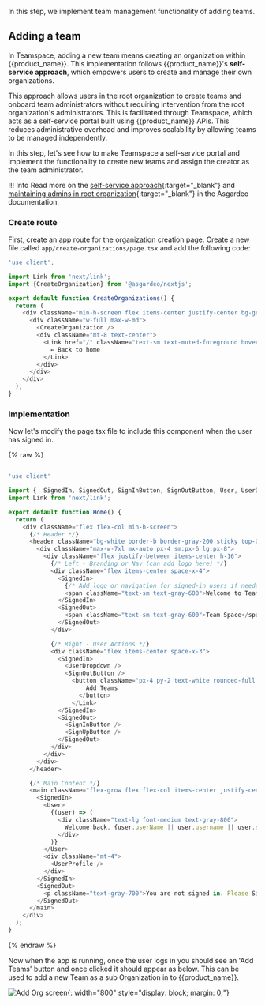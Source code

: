 
In this step, we implement team management functionality of adding teams.

## Adding a team

In Teamspace, adding a new team means creating an organization within {{product_name}}. This implementation follows {{product_name}}'s **self-service approach**, which empowers users to create and manage their own organizations.

This approach allows users in the root organization to create teams and onboard team administrators without requiring intervention from the root organization's administrators. This is facilitated through Teamspace, which acts as a self-service portal built using {{product_name}} APIs. This reduces administrative overhead and improves scalability by allowing teams to be managed independently.

In this step, let's see how to make Teamspace a self-service portal and implement the functionality to create new teams and assign the creator as the team administrator.

!!! Info
    Read more on the [self-service approach]({{base_path}}/guides/organization-management/onboard-org-admins/self-service-approach/#self-service-approach){:target="\_blank"} and [maintaining admins in root organization]({{base_path}}/guides/organization-management/onboard-org-admins/self-service-approach/#maintain-admins-in-the-root-organization){:target="\_blank"} in the Asgardeo documentation.

### Create route

First, create an app route for the organization creation page. Create a new file called `app/create-organizations/page.tsx` and add the following code:

```javascript title="app/create-organizations/page.tsx"
'use client';

import Link from 'next/link';
import {CreateOrganization} from '@asgardeo/nextjs';

export default function CreateOrganizations() {
  return (
    <div className="min-h-screen flex items-center justify-center bg-gradient-to-br from-blue-50 via-background to-purple-50 p-4">
      <div className="w-full max-w-md">
        <CreateOrganization />
        <div className="mt-8 text-center">
          <Link href="/" className="text-sm text-muted-foreground hover:text-foreground">
            ← Back to home
          </Link>
        </div>
      </div>
    </div>
  );
}
```

### Implementation

Now let's modify the page.tsx file to include this component when the user has signed in.

{% raw %}

```javascript title="app/page.tsx"

'use client'

import {  SignedIn, SignedOut, SignInButton, SignOutButton, User, UserDropdown, UserProfile, SignUpButton } from '@asgardeo/nextjs';
import Link from 'next/link';

export default function Home() {
  return (
    <div className="flex flex-col min-h-screen">
      {/* Header */}
      <header className="bg-white border-b border-gray-200 sticky top-0 z-50">
        <div className="max-w-7xl mx-auto px-4 sm:px-6 lg:px-8">
          <div className="flex justify-between items-center h-16">
            {/* Left - Branding or Nav (can add logo here) */}
            <div className="flex items-center space-x-4">
              <SignedIn>
                {/* Add logo or navigation for signed-in users if needed */}
                <span className="text-sm text-gray-600">Welcome to Team Space</span>
              </SignedIn>
              <SignedOut>
                <span className="text-sm text-gray-600">Team Space</span>
              </SignedOut>
            </div>

            {/* Right - User Actions */}
            <div className="flex items-center space-x-3">
              <SignedIn>
                <UserDropdown />
                <SignOutButton />
                  <button className="px-4 py-2 text-white rounded-full hover:opacity-90 transition" style={{ backgroundColor: "#FF7300" }}>
                      Add Teams
                    </button>
                  </Link>
              </SignedIn>
              <SignedOut>
                <SignInButton />
                <SignUpButton />
              </SignedOut>
            </div>
          </div>
        </div>
      </header>

      {/* Main Content */}
      <main className="flex-grow flex flex-col items-center justify-center text-center px-4 py-12 gap-6 bg-gray-50">
        <SignedIn>
          <User>
            {(user) => (
              <div className="text-lg font-medium text-gray-800">
                Welcome back, {user.userName || user.username || user.sub}
              </div>
            )}
          </User>
          <div className="mt-4">
            <UserProfile />
          </div>
        </SignedIn>
        <SignedOut>
          <p className="text-gray-700">You are not signed in. Please Sign In or Sign Up</p>
        </SignedOut>
      </main>
    </div>
  );
}
```

{% endraw %}

Now when the app is running, once the user logs in you should see an 'Add Teams' button and once clicked it should appear as below. This can be used to add a new Team as a sub Organization in to {{product_name}}.

![Add Org screen]({{base_path}}/assets/img/complete-guides/nextjs-b2b/image23.png){: width="800" style="display: block; margin: 0;"}

